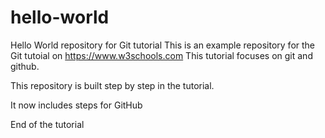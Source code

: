 # hello-world
Hello World repository for Git tutorial
This is an example repository for the Git tutoial on https://www.w3schools.com
This tutorial focuses on git and github.

This repository is built step by step in the tutorial.

It now includes steps for GitHub

End of the tutorial

